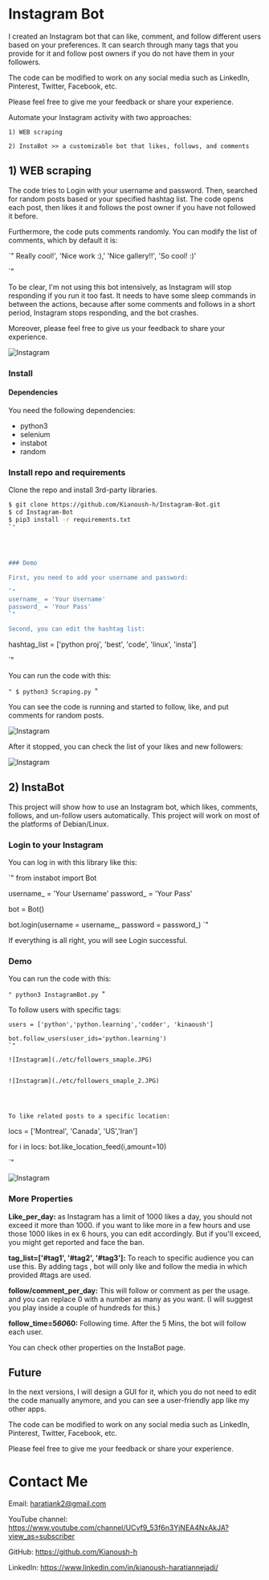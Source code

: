 # Instagram Bot
I created an Instagram bot that can like, comment, and follow different users based on your preferences. It can search through many tags that you provide for it and follow post owners if you do not have them in your followers.

The code can be modified to work on any social media such as LinkedIn, Pinterest, Twitter, Facebook, etc.


Please feel free to give me your feedback or share your experience.



 Automate your Instagram activity with two approaches:
 
	1) WEB scraping 
	
	2) InstaBot >> a customizable bot that likes, follows, and comments

	


## 1) WEB scraping

The code tries to Login with your username and password. Then, searched for random posts based or your specified hashtag list. The code opens each post, then likes it and follows the post owner if you have not followed it before.

Furthermore, the code puts comments randomly. You can modify the list of comments, which by default it is:

`"
Really cool!', 'Nice work :),' 'Nice gallery!!', 'So cool! :)'

`"


To be clear, I'm not using this bot intensively, as Instagram will stop responding if you run it too fast. It needs to have some sleep commands in between the actions, because after some comments and follows in a short period, Instagram stops responding, and the bot crashes.




Moreover, please feel free to give us your feedback to share your experience.



![Instagram](./etc/scrap-sample.gif)




### Install

#### Dependencies

You need the following dependencies:

- python3
- selenium
- instabot
- random


### Install repo and requirements

Clone the repo and install 3rd-party libraries.

```bash
$ git clone https://github.com/Kianoush-h/Instagram-Bot.git
$ cd Instagram-Bot
$ pip3 install -r requirements.txt
`"




### Demo

First, you need to add your username and password:

`"
username_ = 'Your Username'
password_ = 'Your Pass'
`"

Second, you can edit the hashtag list:

``` 
hashtag_list = ['python proj', 'best', 'code', 'linux', 'insta']

`"

You can run the code with this:

`"
$ python3 Scraping.py
`"

You can see the code is running and started to follow, like, and put comments for random posts. 

![Instagram](./etc/scrap-sample.gif)



After it stopped, you can check the list of your likes and new followers:

![Instagram](./etc/scrap_follower_1.JPG)





## 2) InstaBot

This project will show how to use an Instagram bot, which likes, comments, follows, and un-follow users automatically. This project will work on most of the platforms of Debian/Linux. 



### Login to your Instagram

You can log in with this library like this:

`"
from instabot import Bot

username_ = 'Your Username'
password_ = 'Your Pass'

bot = Bot()

bot.login(username = username_,
          password = password_)
`"



If everything is all right, you will see Login successful. 


### Demo


You can run the code with this:

`"
python3 InstagramBot.py
`"

To follow users with specific tags:

```
users = ['python','python.learning','codder', 'kinaoush']

bot.follow_users(user_ids='python.learning')
`"

![Instagram](./etc/followers_smaple.JPG)


![Instagram](./etc/followers_smaple_2.JPG)




To like related posts to a specific location:

```
locs = ['Montreal', 'Canada', 'US','Iran']

for i in locs:
    bot.like_location_feed(i,amount=10)

`"

![Instagram](./etc/loc_sample_1.JPG)






### More Properties

**Like_per_day:** as Instagram has a limit of 1000 likes a day, you should not exceed it more than 1000. if you want to like more in a few hours and use those 1000 likes in ex 6 hours, you can edit accordingly. But if you'll exceed, you might get reported and face the ban.

**tag_list=['#tag1', '#tag2', '#tag3']:** To reach to specific audience you can use this. By adding tags , bot will only like and follow the media in which provided #tags are used.

**follow/comment_per_day:** This will follow or comment as per the usage. and you can replace 0 with a number as many as you want. (I will suggest you play inside a couple of hundreds for this.)

**follow_time=5*60*60:**  Following time. After the 5 Mins, the bot will follow each user.



You can check other properties on the InstaBot page.


## Future

In the next versions, I will design a GUI for it, which you do not need to edit the code manually anymore, and you can see a user-friendly app like my other apps.

The code can be modified to work on any social media such as LinkedIn, Pinterest, Twitter, Facebook, etc.


Please feel free to give me your feedback or share your experience.

# Contact Me

Email: haratiank2@gmail.com

YouTube channel: https://www.youtube.com/channel/UCvf9_53f6n3YjNEA4NxAkJA?view_as=subscriber

GitHub: https://github.com/Kianoush-h

LinkedIn: https://www.linkedin.com/in/kianoush-haratiannejadi/

